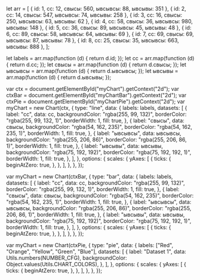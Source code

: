 let arr = [
  { id: 1, cc: 12, свысы: 560, ывсывсы: 88, ывсывы: 351 },
  { id: 2, cc: 14, свысы: 547, ывсывсы: 74, ывсывы: 258 },
  { id: 3, cc: 16, свысы: 250, ывсывсы: 63, ывсывы: 62 },
  { id: 4, cc: 58, свысы: 36, ывсывсы: 980, ывсывы: 148 },
  { id: 5, cc: 36, свысы: 89, ывсывсы: 45, ывсывы: 48 },
  { id: 6, cc: 89, свысы: 58, ывсывсы: 64, ывсывы: 69 },
  { id: 7, cc: 69, свысы: 69, ывсывсы: 87, ывсывы: 78 },
  { id: 8, cc: 25, свысы: 35, ывсывсы: 663, ывсывы: 888 },
];

let labels = arr.map(function (d) {
  return d.id;
});
let cc = arr.map(function (d) {
  return d.cc;
});
let свысы = arr.map(function (d) {
  return d.свысы;
});
let ывсывсы = arr.map(function (d) {
  return d.ывсывсы;
});
let ывсывы = arr.map(function (d) {
  return d.ывсывы;
});

var ctx = document.getElementById("myChart").getContext("2d");
var ctxBar = document.getElementById("myChartBar").getContext("2d");
var ctxPie = document.getElementById("myChartPie").getContext("2d");
var myChart = new Chart(ctx, {
  type: "line",
  data: {
    labels: labels,
    datasets: [
      {
        label: "cc",
        data: cc,
        backgroundColor: "rgba(255, 99, 132)",
        borderColor: "rgba(255, 99, 132, 1)",
        borderWidth: 1,
        fill: true,
      },
      {
        label: "свысы",
        data: свысы,
        backgroundColor: "rgba(54, 162, 235)",
        borderColor: "rgba(54, 162, 235, 1)",
        borderWidth: 1,
        fill: true,
      },
      {
        label: "ывсывсы",
        data: ывсывсы,
        backgroundColor: "rgba(255, 206, 86)",
        borderColor: "rgba(255, 206, 86, 1)",
        borderWidth: 1,
        fill: true,
      },
      {
        label: "ывсывы",
        data: ывсывы,
        backgroundColor: "rgba(75, 192, 192)",
        borderColor: "rgba(75, 192, 192, 1)",
        borderWidth: 1,
        fill: true,
      },
    ],
  },
  options: {
    scales: {
      yAxes: [
        {
          ticks: {
            beginAtZero: true,
          },
        },
      ],
    },
  },
});

var myChart = new Chart(ctxBar, {
  type: "bar",
  data: {
    labels: labels,
    datasets: [
      {
        label: "cc",
        data: cc,
        backgroundColor: "rgba(255, 99, 132)",
        borderColor: "rgba(255, 99, 132, 1)",
        borderWidth: 1,
        fill: true,
      },
      {
        label: "свысы",
        data: свысы,
        backgroundColor: "rgba(54, 162, 235)",
        borderColor: "rgba(54, 162, 235, 1)",
        borderWidth: 1,
        fill: true,
      },
      {
        label: "ывсывсы",
        data: ывсывсы,
        backgroundColor: "rgba(255, 206, 86)",
        borderColor: "rgba(255, 206, 86, 1)",
        borderWidth: 1,
        fill: true,
      },
      {
        label: "ывсывы",
        data: ывсывы,
        backgroundColor: "rgba(75, 192, 192)",
        borderColor: "rgba(75, 192, 192, 1)",
        borderWidth: 1,
        fill: true,
      },
    ],
  },
  options: {
    scales: {
      yAxes: [
        {
          ticks: {
            beginAtZero: true,
          },
        },
      ],
    },
  },
});

var myChart = new Chart(ctxPie, {
  type: "pie",
  data: {
    labels: ["Red", "Orange", "Yellow", "Green", "Blue"],
    datasets: [
      {
        label: "Dataset 1",
        data: Utils.numbers(NUMBER_CFG),
        backgroundColor: Object.values(Utils.CHART_COLORS),
      },
    ],
  },
  options: {
    scales: {
      yAxes: [
        {
          ticks: {
            beginAtZero: true,
          },
        },
      ],
    },
  },
});